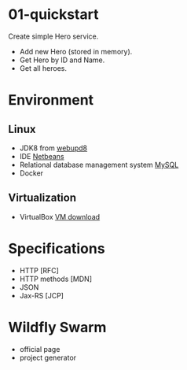 # 01-quickstart
Create simple Hero service. 
- Add new Hero (stored in memory).
- Get Hero by ID and Name.
- Get all heroes.


# Environment
## Linux 
- JDK8 from [webupd8](http://www.webupd8.org/2012/09/install-oracle-java-8-in-ubuntu-via-ppa.html)
- IDE [Netbeans](https://netbeans.org/downloads/)
- Relational database management system [MySQL](https://help.ubuntu.com/lts/serverguide/mysql.html)
- Docker

## Virtualization
- VirtualBox [VM download](http://dropbox.com)


# Specifications
- HTTP [RFC]
- HTTP methods [MDN]
- JSON
- Jax-RS [JCP]

# Wildfly Swarm
- official page
- project generator
